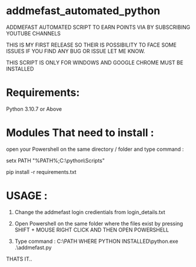 # addmefast_automated_python
ADDMEFAST AUTOMATED SCRIPT TO EARN POINTS VIA BY SUBSCRIBING YOUTUBE CHANNELS

THIS IS MY FIRST RELEASE SO THEIR IS POSSIBILITY TO FACE SOME ISSUES
IF YOU FIND ANY BUG OR ISSUE LET ME KNOW.


THIS SCRIPT IS ONLY FOR WINDOWS AND GOOGLE CHROME MUST BE INSTALLED

# Requirements:

Python 3.10.7 or Above


# Modules That need to install :

open your Powershell on the same directory / folder
and type command : 

setx PATH "%PATH%;C:\python\Scripts"

pip install -r requirements.txt

# USAGE :

1. Change the addmefast login credientials from login_details.txt

2. Open Powershell on the same folder where the files exist by pressing SHIFT + MOUSE RIGHT CLICK AND THEN OPEN POWERSHELL

3. Type command : C:\PATH WHERE PYTHON INSTALLED\python.exe .\addmefast.py

THATS IT..

